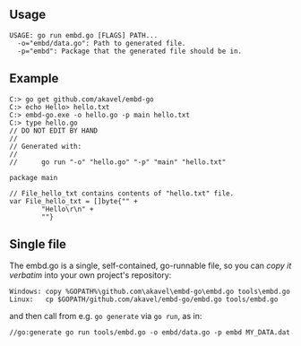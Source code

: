 ## Usage

```
USAGE: go run embd.go [FLAGS] PATH...
  -o="embd/data.go": Path to generated file.
  -p="embd": Package that the generated file should be in.
```

## Example

```
C:> go get github.com/akavel/embd-go
C:> echo Hello> hello.txt
C:> embd-go.exe -o hello.go -p main hello.txt
C:> type hello.go
// DO NOT EDIT BY HAND
//
// Generated with:
//
//      go run "-o" "hello.go" "-p" "main" "hello.txt"

package main

// File_hello_txt contains contents of "hello.txt" file.
var File_hello_txt = []byte{"" +
        "Hello\r\n" +
        ""}
```

## Single file

The embd.go is a single, self-contained, go-runnable file, so you can *copy it verbatim* into your own project's repository:

    Windows: copy %GOPATH%\github.com\akavel\embd-go\embd.go tools\embd.go
    Linux:   cp $GOPATH/github.com/akavel/embd-go/embd.go tools/embd.go
    
and then call from e.g. `go generate` via `go run`, as in:

    //go:generate go run tools/embd.go -o embd/data.go -p embd MY_DATA.dat
